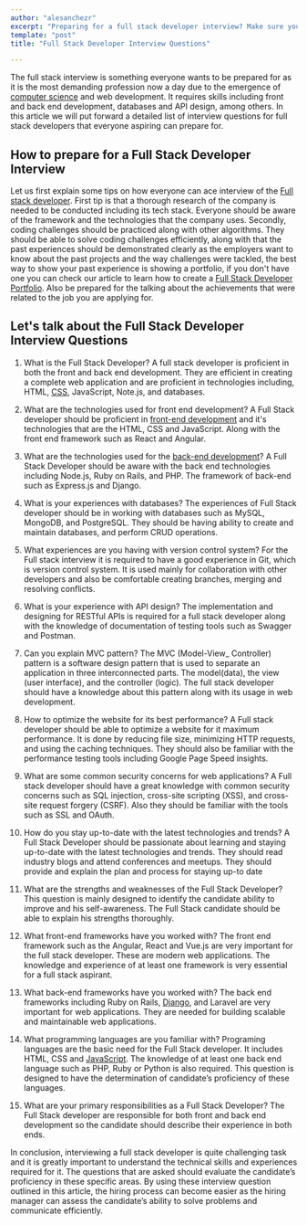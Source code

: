 ```yaml
---
author: "alesanchezr"
excerpt: "Preparing for a full stack developer interview? Make sure you're ready with our list of full stack developer interview questions to help you land your dream job."
template: "post" 
title: "Full Stack Developer Interview Questions"

---
```


The full stack interview is something everyone wants to be prepared for as it is the most demanding profession now a day due to the emergence of [computer science](https://4geeksacademy.com/us/coding-bootcamps/datascience-machine-learning) and web development. It requires skills including front and back end development, databases and API design, among others. In this article we will put forward a detailed list of interview questions for full stack developers that everyone aspiring can prepare for. 

## How to prepare for a Full Stack Developer Interview

Let us first explain some tips on how everyone can ace interview of the [Full stack developer](https://4geeksacademy.com/us/coding-bootcamps/part-time-full-stack-developer). First tip is that a thorough research of the company is needed to be conducted including its tech stack. Everyone should be aware of the framework and the technologies that the company uses. Secondly, coding challenges should be practiced along with other algorithms. They should be able to solve coding challenges efficiently, along with that the past experiences should be demonstrated clearly as the employers want to know about the past projects and the way challenges were tackled, the best way to show your past experience is showing a portfolio, if you don't have one you can check our article to learn how to create a [Full Stack Developer Portfolio](https://4geeksacademy.com/us/full-stack-developer/full-stack-developer-portfolio). Also be prepared for the talking about the achievements that were related to the job you are applying for. 

## Let's talk about the Full Stack Developer Interview Questions

1.	What is the Full Stack Developer? A full stack developer is proficient in both the front and back end development. They are efficient in creating a complete web application and are proficient in technologies including, HTML, [CSS](https://4geeks.com/lesson/what-is-css-learn-css), JavaScript, Note.js, and databases. 

2.	What are the technologies used for front end development? A Full Stack developer should be proficient in [front-end development](https://4geeks.com/es/lesson/what-is-front-end-development) and it's technologies that are the HTML, CSS and JavaScript. Along with the front end framework such as React and Angular. 

3.	What are the technologies used for the [back-end development](https://4geeks.com/lesson/backend-developer)? A Full Stack Developer should be aware with the back end technologies including Node.js, Ruby on Rails, and PHP. The framework of back-end such as Express.js and Django. 

4.	What is your experiences with databases? The experiences of Full Stack developer should be in working with databases such as MySQL, MongoDB, and PostgreSQL. They should be having ability to create and maintain databases, and perform CRUD operations. 

5.	What experiences are you having with version control system? For the Full stack interview it is required to have a good experience in Git, which is version control system. It is used mainly for collaboration with other developers and also be comfortable creating branches, merging and resolving conflicts.  

6.	What is your experience with API design? The implementation and designing for RESTful APIs is required for a full stack developer along with the knowledge of documentation of testing tools such as Swagger and Postman. 

7.	 Can you explain MVC pattern? The MVC (Model-View_ Controller) pattern is a software design pattern that is used to separate an application in three interconnected parts. The model(data), the view (user interface), and the controller (logic). The full stack developer should have a knowledge about this pattern along with its usage in web development. 

8.	How to optimize the website for its best performance? A Full stack developer should be able to optimize a website for it maximum performance. It is done by reducing file size, minimizing HTTP requests, and using the caching techniques. They should also be familiar with the performance testing tools including Google Page Speed insights. 

9.	What are some common security concerns for web applications? A Full stack developer should have a great knowledge with common security concerns such as SQL injection, cross-site scripting (XSS), and cross- site request forgery (CSRF). Also they should be familiar with the tools such as SSL and OAuth. 

10.	How do you stay up-to-date with the latest technologies and trends? A Full Stack Developer should be passionate about learning and staying up-to-date with the latest technologies and trends. They should read industry blogs and attend conferences and meetups. They should provide and explain the plan and process for staying up-to date

11.	What are the strengths and weaknesses of the Full Stack Developer? This question is mainly designed to identify the candidate ability to improve and his self-awareness. The Full Stack candidate should be able to explain his strengths thoroughly. 

12.	What front-end frameworks have you worked with? The front end framework such as the Angular, React and Vue.js are very important for the full stack developer. These are modern web applications. The knowledge and experience of at least one framework is very essential for a full stack aspirant. 

13.	What back-end frameworks have you worked with? The back end frameworks including Ruby on Rails, [Django](https://4geeks.com/lesson/django-rest-framework), and Laravel are very important for web applications. They are needed for building scalable and maintainable web applications. 

14.	What programming languages are you familiar with? Programing languages are the basic need for the Full Stack developer. It includes HTML, CSS and [JavaScript](https://4geeks.com/lesson/what-is-javascript-learn-to-code-in-javascript). The knowledge of at least one back end language such as PHP, Ruby or Python is also required. This question is designed to have the determination of candidate’s proficiency of these languages. 

15.	What are your primary responsibilities as a Full Stack Developer? The Full Stack developer are responsible for both front and back end development so the candidate should describe their experience in both ends. 

In conclusion, interviewing a full stack developer is quite challenging task and it is greatly important to understand the technical skills and experiences required for it. The questions that are asked should evaluate the candidate’s proficiency in these specific areas. By using these interview question outlined in this article, the hiring process can become easier as the hiring manager can assess the candidate’s ability to solve problems and communicate efficiently.
